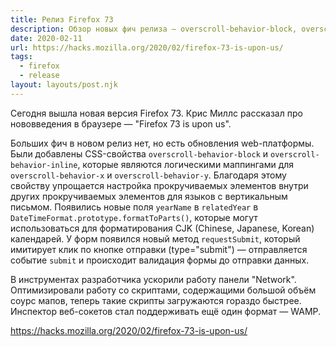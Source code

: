 ```yaml
---
title: Релиз Firefox 73
description: Обзор новых фич релиза — overscroll-behavior-block, overscroll-behavior-inline, улучшения DateTimeFormat.prototype.formatToParts() и другое
date: 2020-02-11
url: https://hacks.mozilla.org/2020/02/firefox-73-is-upon-us/
tags:
  - firefox
  - release
layout: layouts/post.njk
---
```

Сегодня вышла новая версия Firefox 73. Крис Миллс рассказал про нововведения в браузере — "Firefox 73 is upon us".

Больших фич в новом релиз нет, но есть обновления web-платформы. Были добавлены CSS-свойства `overscroll-behavior-block` и `overscroll-behavior-inline`, которые являются логическими маппингами для `overscroll-behavior-x` и `overscroll-behavior-y`. Благодаря этому свойству упрощается настройка прокручиваемых элементов внутри других прокручиваемых элементов для языков с вертикальным письмом. Появились новые поля `yearName` в `relatedYear` в `DateTimeFormat.prototype.formatToParts()`, которые могут использоваться для форматирования CJK (Chinese, Japanese, Korean) календарей. У форм появился новый метод `requestSubmit`, который имитирует клик по кнопке отправки (type="submit") — отправляется событие `submit` и происходит валидация формы до отправки данных.

В инструментах разработчика ускорили работу панели "Network". Оптимизировали работу со скриптами, содержащими большой объём соурс мапов, теперь такие скрипты загружаются гораздо быстрее. Инспектор веб-сокетов стал поддерживать ещё один формат — WAMP.

https://hacks.mozilla.org/2020/02/firefox-73-is-upon-us/
